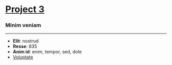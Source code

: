 # [Project 3](/project-1)

### Minim veniam

<Hr
  border_top={2}
  margin_top={150}
/>

<Info li_separator="|">

- **Elit**: nostrud
- **Resse**: 835
- **Anim id**: enim, tempor, sed, dole
- [Voluptate](https://example.com)


</Info>
